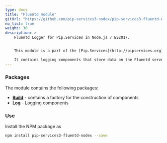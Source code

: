 ```yaml
---
type: docs
title: "Fluentd module"
gitUrl: "https://github.com/pip-services3-nodex/pip-services3-fluentd-nodex"
no_list: true
weight: 30
description: > 
    Fluentd Logger for Pip.Services in Node.js / ES2017.  


    This module is a part of the [Pip.Services](http://pipservices.org) polyglot microservices toolkit.  

    It contains logging components that store data on the Fluentd server.
---
```



### Packages

The module contains the following packages:

- [**Build**](build) - contains a factory for the construction of components 
- [**Log**](log) - Logging components


### Use

Install the NPM package as
```bash
npm install pip-services3-fluentd-nodex --save
```
